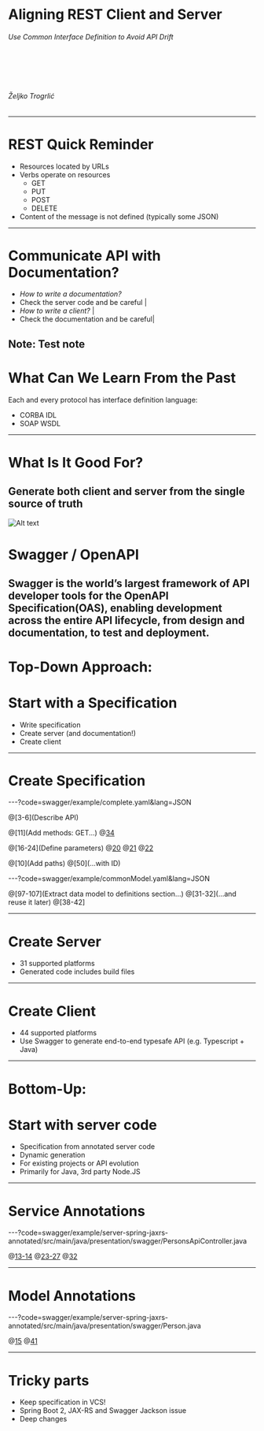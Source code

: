 Aligning REST Client and Server
==============

###### Use Common Interface Definition to Avoid API Drift
<BR><BR><BR>
###### Željko Trogrlić

---
# REST Quick Reminder
* Resources located by URLs
* Verbs operate on resources
  * GET
  * PUT
  * POST
  * DELETE
* Content of the message is not defined (typically some JSON)
---
# Communicate API with Documentation?

- *How to write a documentation?*      
- Check the server code and be careful |
- *How to write a client?*             |
- Check the documentation and be careful|

Note:
Test note
---
# What Can We Learn From the Past
Each and every protocol has interface definition language:
* CORBA IDL
* SOAP WSDL
---
# What Is It Good For?
Generate both client and server from the single source of truth
---
![Alt text](http://github.com/OAI/OpenAPI-Style-Guide/raw/master/graphics/bitmap/OpenAPI_Logo_Pantone.png "Logo")
# Swagger / OpenAPI
Swagger is the world’s largest framework of API developer tools 
for the OpenAPI Specification(OAS),
enabling development across the entire API lifecycle,
from design and documentation, to test and deployment.
---
# Top-Down Approach:
# Start with a Specification

* Write specification
* Create server (and documentation!)
* Create client
---
# Create Specification

---?code=swagger/example/complete.yaml&lang=JSON

@[3-6](Describe API)

@[11](Add methods: GET...)
@[34](...POST)

@[16-24](Define parameters)
@[20](Description)
@[21](Required)
@[22](Default)

@[10](Add paths)
@[50](...with ID)

---?code=swagger/example/commonModel.yaml&lang=JSON

@[97-107](Extract data model to definitions section...)
@[31-32](...and reuse it later)
@[38-42]

---
# Create Server
* 31 supported platforms
* Generated code includes build files
---
# Create Client
* 44 supported platforms
* Use Swagger to generate end-to-end typesafe API (e.g. Typescript + Java)
---
# Bottom-Up:
# Start with server code

* Specification from annotated server code
* Dynamic generation
* For existing projects or API evolution
* Primarily for Java, 3rd party Node.JS
---
# Service Annotations

---?code=swagger/example/server-spring-jaxrs-annotated/src/main/java/presentation/swagger/PersonsApiController.java

@[13-14](API)
@[23-27](Method)
@[32](Parameters)

---
# Model Annotations

---?code=swagger/example/server-spring-jaxrs-annotated/src/main/java/presentation/swagger/Person.java

@[15](Class)
@[41](Property)

---
# Tricky parts
* Keep specification in VCS!
* Spring Boot 2, JAX-RS and Swagger Jackson issue
* Deep changes
